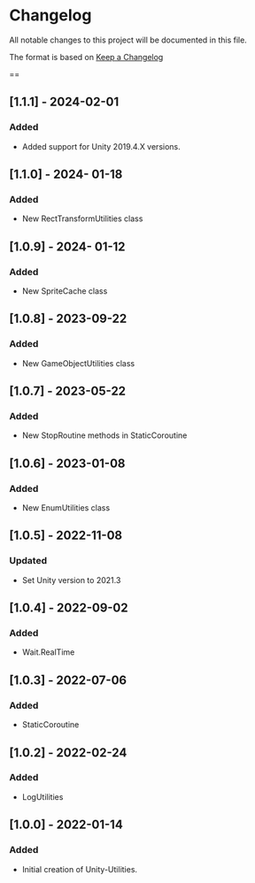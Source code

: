 # Changelog
All notable changes to this project will be documented in this file.

The format is based on [Keep a Changelog](https://keepachangelog.com/en/1.0.0/)

==
## [1.1.1] - 2024-02-01
### Added
- Added support for Unity 2019.4.X versions.

## [1.1.0] - 2024- 01-18
### Added
- New RectTransformUtilities class

## [1.0.9] - 2024- 01-12
### Added
- New SpriteCache class

## [1.0.8] - 2023-09-22
### Added
- New GameObjectUtilities class

## [1.0.7] - 2023-05-22
### Added
- New StopRoutine methods in StaticCoroutine

## [1.0.6] - 2023-01-08
### Added
- New EnumUtilities class

## [1.0.5] - 2022-11-08
### Updated
- Set Unity version to 2021.3

## [1.0.4] - 2022-09-02
### Added
- Wait.RealTime

## [1.0.3] - 2022-07-06
### Added
- StaticCoroutine

## [1.0.2] - 2022-02-24
### Added
- LogUtilities

## [1.0.0] - 2022-01-14
### Added
- Initial creation of Unity-Utilities.